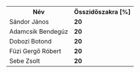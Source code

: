 <table>
    <tr><th>Név</th><th>Összidőszakra [%]</th></tr>
    <tr><td>Sándor János</td><td><strong>20</strong></td></tr>
    <tr><td>Adamcsik Bendegúz</td><td><strong>20</strong></td></tr>
    <tr><td>Dobozi Botond</td><td><strong>20</strong></td></tr>
    <tr><td>Füzi Gergő Róbert</td><td><strong>20</strong></td></tr>
    <tr><td>Sebe Zsolt</td><td><strong>20</strong></td></tr>
</table>
